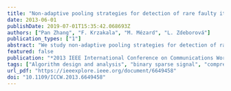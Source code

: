 ```yaml
---
title: "Non-adaptive pooling strategies for detection of rare faulty items"
date: 2013-06-01
publishDate: 2019-07-01T15:35:42.068693Z
authors: ["Pan Zhang", "F. Krzakala", "M. Mézard", "L. Zdeborová"]
publication_types: ["1"]
abstract: "We study non-adaptive pooling strategies for detection of rare faulty items. Given a binary sparse N dimensional signal x, how to construct a sparse binary M × N pooling matrix F such that the signal can be reconstructed from the smallest possible number M of measurements y = Fx? We show that a very small number of measurements is possible for random spatially coupled design of pools F. Our design might find application in genetic screening or compressed genotyping. We show that our results are robust with respect to the uncertainty in the matrix F when some elements are mistaken."
featured: false
publication: "*2013 IEEE International Conference on Communications Workshops (ICC)*"
tags: ["Algorithm design and analysis", "binary sparse signal", "compressed genotyping", "compressed sensing", "Compressed sensing", "fault detection", "fault diagnosis", "genetic screening", "N dimensional signal", "Noise", "Noise measurement", "non-adaptive pooling strategy", "rare faulty item", "signal reconstruction", "sparse binary pooling matrix", "sparse matrices", "Sparse matrices", "Testing", "Vectors"]
url_pdf: "https://ieeexplore.ieee.org/document/6649458"
doi: "10.1109/ICCW.2013.6649458"
---
```


